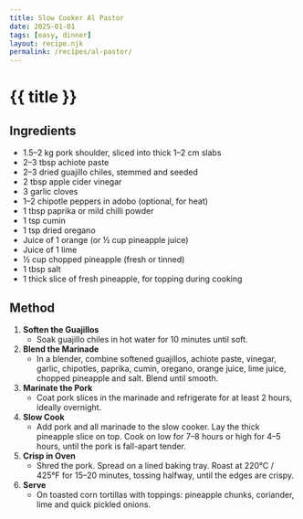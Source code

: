 ```yaml
---
title: Slow Cooker Al Pastor
date: 2025-01-01
tags: [easy, dinner]
layout: recipe.njk
permalink: /recipes/al-pastor/
---
```


# {{ title }}

## Ingredients
- 1.5–2 kg pork shoulder, sliced into thick 1–2 cm slabs
- 2–3 tbsp achiote paste
- 2–3 dried guajillo chiles, stemmed and seeded
- 2 tbsp apple cider vinegar
- 3 garlic cloves
- 1–2 chipotle peppers in adobo (optional, for heat)
- 1 tbsp paprika or mild chilli powder
- 1 tsp cumin
- 1 tsp dried oregano
- Juice of 1 orange (or ½ cup pineapple juice)
- Juice of 1 lime
- ½ cup chopped pineapple (fresh or tinned)
- 1 tbsp salt
- 1 thick slice of fresh pineapple, for topping during cooking

## Method
1. **Soften the Guajillos**
   - Soak guajillo chiles in hot water for 10 minutes until soft.
2. **Blend the Marinade**
   - In a blender, combine softened guajillos, achiote paste, vinegar, garlic, chipotles, paprika, cumin, oregano, orange juice, lime juice, chopped pineapple and salt. Blend until smooth.
3. **Marinate the Pork**
   - Coat pork slices in the marinade and refrigerate for at least 2 hours, ideally overnight.
4. **Slow Cook**
   - Add pork and all marinade to the slow cooker. Lay the thick pineapple slice on top. Cook on low for 7–8 hours or high for 4–5 hours, until the pork is fall-apart tender.
5. **Crisp in Oven**
   - Shred the pork. Spread on a lined baking tray. Roast at 220°C / 425°F for 15–20 minutes, tossing halfway, until the edges are crispy.
6. **Serve**
   - On toasted corn tortillas with toppings: pineapple chunks, coriander, lime and quick pickled onions.
